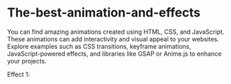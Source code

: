 # The-best-animation-and-effects
 You can find amazing animations created using HTML, CSS, and JavaScript. These animations can add interactivity and visual appeal to your websites. Explore examples such as CSS transitions, keyframe animations, JavaScript-powered effects, and libraries like GSAP or Anime.js to enhance your projects.

Effect 1:
